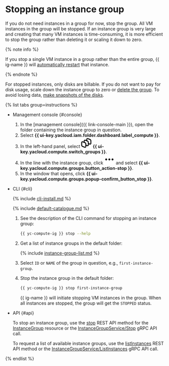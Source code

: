 # Stopping an instance group

If you do not need instances in a group for now, stop the group. All VM instances in the group will be stopped. If an instance group is very large and creating that many VM instances is time-consuming, it is more efficient to stop the group rather than deleting it or scaling it down to zero.

{% note info %}

If you stop a single VM instance in a group rather than the entire group, {{ ig-name }} will [automatically restart](../../concepts/instance-groups/autohealing.md) that instance.

{% endnote %}

For stopped instances, only disks are billable. If you do not want to pay for disk usage, scale down the instance group to zero or [delete the group](delete.md). To avoid losing data, [make snapshots of the disks](../disk-control/create-snapshot.md).

{% list tabs group=instructions %}

- Management console {#console}

  1. In the [management console]({{ link-console-main }}), open the folder containing the instance group in question.
  1. Select **{{ ui-key.yacloud.iam.folder.dashboard.label_compute }}**.
  1. In the left-hand panel, select ![image](../../../_assets/console-icons/layers-3-diagonal.svg) **{{ ui-key.yacloud.compute.switch_groups }}**.
  1. In the line with the instance group, click ![image](../../../_assets/console-icons/ellipsis.svg) and select **{{ ui-key.yacloud.compute.groups.button_action-stop }}**.
  1. In the window that opens, click **{{ ui-key.yacloud.compute.groups.popup-confirm_button_stop }}**.

- CLI {#cli}

  {% include [cli-install.md](../../../_includes/cli-install.md) %}

  {% include [default-catalogue.md](../../../_includes/default-catalogue.md) %}

  1. See the description of the CLI command for stopping an instance group:

     ```bash
     {{ yc-compute-ig }} stop --help
     ```

  1. Get a list of instance groups in the default folder:

     {% include [instance-group-list.md](../../../_includes/instance-groups/instance-group-list.md) %}

  1. Select `ID` or `NAME` of the group in question, e.g., `first-instance-group`.
  1. Stop the instance group in the default folder:

     ```bash
     {{ yc-compute-ig }} stop first-instance-group
     ```

     {{ ig-name }} will initiate stopping VM instances in the group. When all instances are stopped, the group will get the `STOPPED` status.

- API {#api}

  To stop an instance group, use the [stop](../../instancegroup/api-ref/InstanceGroup/stop.md) REST API method for the [InstanceGroup](../../instancegroup/api-ref/InstanceGroup/index.md) resource or the [InstanceGroupService/Stop](../../instancegroup/api-ref/grpc/InstanceGroup/stop.md) gRPC API call.

  To request a list of available instance groups, use the [listInstances](../../instancegroup/api-ref/InstanceGroup/listInstances.md) REST API method or the [InstanceGroupService/ListInstances](../../instancegroup/api-ref/grpc/InstanceGroup/listInstances.md) gRPC API call.

{% endlist %}